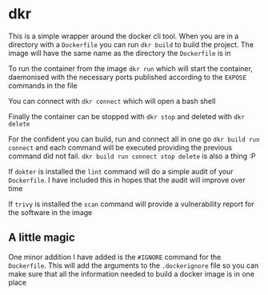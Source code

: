 # dkr

This is a simple wrapper around the docker cli tool. When you are in a directory with a `Dockerfile` you can run `dkr build` to build the project. The image will have the same name as the directory the `Dockerfile` is in

To run the container from the image `dkr run` which will start the container, daemonised with the necessary ports published according to the `EXPOSE` commands in the file

You can connect with `dkr connect` which will open a bash shell

Finally the container can be stopped with `dkr stop` and deleted with `dkr delete`

For the confident you can build, run and connect all in one go `dkr build run connect` and each command will be executed providing the previous command did not fail. `dkr build run connect stop delete` is also a thing :P

If `dokter` is installed the `lint` command will do a simple audit of your `Dockerfile`. I have included this in hopes that the audit will improve over time

If `trivy` is installed the `scan` command will provide a vulnerability report for the software in the image

## A little magic

One minor addition I have added is the `#IGNORE` command for the `Dockerfile`. This will add the arguments to the `.dockerignore` file so you can make sure that all the information needed to build a docker image is in one place
